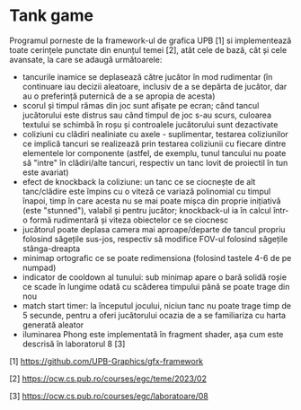 # Tank game

Programul porneste de la framework-ul de grafica UPB [1] si implementează toate cerințele punctate din enunțul temei [2], atât cele de bază, cât și cele avansate, la care se adaugă următoarele:

- tancurile inamice se deplasează către jucător în mod rudimentar (în continuare iau decizii aleatoare, inclusiv de a se depărta de jucător, dar au o preferință puternică de a se apropia de acesta)
- scorul și timpul rămas din joc sunt afișate pe ecran; când tancul jucătorului este distrus sau când timpul de joc s-au scurs, culoarea textului se schimbă în roșu și controalele jucătorului sunt dezactivate
- coliziuni cu clădiri nealiniate cu axele - suplimentar, testarea coliziunilor ce implică tancuri se realizează prin testarea coliziunii cu fiecare dintre elementele lor componente (astfel, de exemplu, tunul tancului nu poate să "intre" în clădiri/alte tancuri, respectiv un tanc lovit de proiectil în tun este avariat)
- efect de knockback la coliziune: un tanc ce se ciocnește de alt tanc/clădire este împins cu o viteză ce variază polinomial cu timpul înapoi, timp în care acesta nu se mai poate mișca din proprie inițiativă (este "stunned"), valabil și pentru jucător; knockback-ul ia în calcul într-o formă rudimentară și viteza obiectelor ce se ciocnesc
- jucătorul poate deplasa camera mai aproape/departe de tancul propriu folosind săgețile sus-jos, respectiv să modifice FOV-ul folosind săgețile stânga-dreapta
- minimap ortografic ce se poate redimensiona (folosind tastele 4-6 de pe numpad)
- indicator de cooldown al tunului: sub minimap apare o bară solidă roșie ce scade în lungime odată cu scăderea timpului până se poate trage din nou
- match start timer: la începutul jocului, niciun tanc nu poate trage timp de 5 secunde, pentru a oferi jucătorului ocazia de a se familiariza cu harta generată aleator
- iluminarea Phong este implementată în fragment shader, așa cum este descrisă în laboratorul 8 [3]

 [1] https://github.com/UPB-Graphics/gfx-framework
 
 [2] https://ocw.cs.pub.ro/courses/egc/teme/2023/02
 
 [3] https://ocw.cs.pub.ro/courses/egc/laboratoare/08
